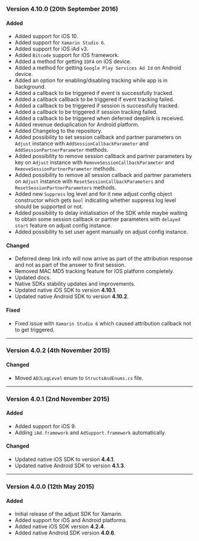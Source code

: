 ### Version 4.10.0 (20th September 2016)
#### Added
- Added support for iOS 10.
- Added support for `Xamarin Studio 6`.
- Added support for iOS iAd v3.
- Added `Bitcode` support for iOS framework.
- Added a method for getting `IDFA` on iOS device.
- Added a method for getting `Google Play Services Ad Id` on Android device.
- Added an option for enabling/disabling tracking while app is in background.
- Added a callback to be triggered if event is successfully tracked.
- Added a callback callback to be triggered if event tracking failed.
- Added a callback to be triggered if session is successfully tracked.
- Added a callback to be triggered if session tracking failed.
- Added a callback to be triggered when deferred deeplink is received.
- Added revenue deduplication for Android platform.
- Added Changelog to the repository.
- Added possibility to set session callback and partner parameters on `Adjust` instance with `AddSessionCallbackParameter` and `AddSessionPartnerParameter` methods.
- Added possibility to remove session callback and partner parameters by key on `Adjust` instance with `RemoveSessionCallbackParameter` and `RemoveSessionPartnerParameter` methods.
- Added possibility to remove all session callback and partner parameters on `Adjust` instance with `ResetSessionCallbackParameters` and `ResetSessionPartnerParameters` methods.
- Added new `Suppress` log level and for it new adjust config object constructor which gets `bool` indicating whether suppress log level should be supported or not.
- Added possibility to delay initialisation of the SDK while maybe waiting to obtain some session callback or partner parameters with `delayed start` feature on adjust config instance.
- Added possibility to set user agent manually on adjust config instance.

#### Changed
- Deferred deep link info will now arrive as part of the attribution response and not as part of the answer to first session.
- Removed MAC MD5 tracking feature for iOS platform completely.
- Updated docs.
- Native SDKs stability updates and improvements.
- Updated native iOS SDK to version **4.10.1**.
- Updated native Android SDK to version **4.10.2**.


#### Fixed
- Fixed issue with `Xamarin Studio 6` which caused attribution callback not to get triggered.

---

### Version 4.0.2 (4th November 2015)
#### Changed
- Moved `ADJLogLevel` enum to `StructsAndEnums.cs` file.

---

### Version 4.0.1 (2nd November 2015)
#### Added
- Added support for iOS 9.
- Adding `iAd.framework` and `AdSupport.framework` automatically.

#### Changed
- Updated native iOS SDK to version **4.4.1**.
- Updated native Android SDK to version **4.1.3**.

---

### Version 4.0.0 (12th May 2015)
#### Added
- Initial release of the adjust SDK for Xamarin.
- Added support for iOS and Android platforms.
- Added native iOS SDK version **4.2.4**.
- Added native Android SDK version **4.0.6**.
